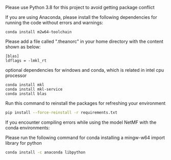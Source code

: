 Please use Python 3.8 for this project to avoid getting package conflict

If you are using Anaconda, please install the following dependencies for running the code without errors and warnings:
```
conda install m2w64-toolchain
```

Please add a file called ".theanorc" in your home directory with the content shown as below:
```
[blas]
ldflags = -lmkl_rt
```

optional dependencies for windows and conda, which is related in intel cpu processor
```
conda install mkl
conda install mkl-service
conda install blas
```



Run this command to reinstall the packages for refreshing your environment
```bash
pip install --force-reinstall -r requirements.txt
```

If you encounter compiling errors while using the model NetMF with the conda environments:

Please run the following command for conda installing a mingw-w64 import library for python

```bash
conda install -c anaconda libpython
```
